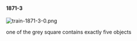 #### 1871-3
![train-1871-3-0.png](https://github.com/lil-lab/nlvr/raw/master/nlvr/train/images/52/train-1871-3-0.png "train-1871-3-0.png")

one of the grey square contains exactly five objects